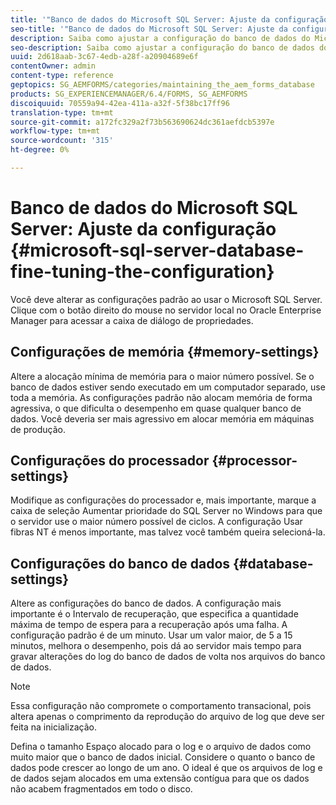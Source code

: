 ```yaml
---
title: '"Banco de dados do Microsoft SQL Server: Ajuste da configuração"'
seo-title: '"Banco de dados do Microsoft SQL Server: Ajuste da configuração"'
description: Saiba como ajustar a configuração do banco de dados do Microsoft SQL Server.
seo-description: Saiba como ajustar a configuração do banco de dados do Microsoft SQL Server.
uuid: 2d618aab-3c67-4edb-a28f-a20904689e6f
contentOwner: admin
content-type: reference
geptopics: SG_AEMFORMS/categories/maintaining_the_aem_forms_database
products: SG_EXPERIENCEMANAGER/6.4/FORMS, SG_AEMFORMS
discoiquuid: 70559a94-42ea-411a-a32f-5f38bc17ff96
translation-type: tm+mt
source-git-commit: a172fc329a2f73b563690624dc361aefdcb5397e
workflow-type: tm+mt
source-wordcount: '315'
ht-degree: 0%

---
```



# Banco de dados do Microsoft SQL Server: Ajuste da configuração {#microsoft-sql-server-database-fine-tuning-the-configuration}

Você deve alterar as configurações padrão ao usar o Microsoft SQL Server. Clique com o botão direito do mouse no servidor local no Oracle Enterprise Manager para acessar a caixa de diálogo de propriedades.

## Configurações de memória {#memory-settings}

Altere a alocação mínima de memória para o maior número possível. Se o banco de dados estiver sendo executado em um computador separado, use toda a memória. As configurações padrão não alocam memória de forma agressiva, o que dificulta o desempenho em quase qualquer banco de dados. Você deveria ser mais agressivo em alocar memória em máquinas de produção.

## Configurações do processador {#processor-settings}

Modifique as configurações do processador e, mais importante, marque a caixa de seleção Aumentar prioridade do SQL Server no Windows para que o servidor use o maior número possível de ciclos. A configuração Usar fibras NT é menos importante, mas talvez você também queira selecioná-la.

## Configurações do banco de dados {#database-settings}

Altere as configurações do banco de dados. A configuração mais importante é o Intervalo de recuperação, que especifica a quantidade máxima de tempo de espera para a recuperação após uma falha. A configuração padrão é de um minuto. Usar um valor maior, de 5 a 15 minutos, melhora o desempenho, pois dá ao servidor mais tempo para gravar alterações do log do banco de dados de volta nos arquivos do banco de dados.

>[!NOTE]
>
>Essa configuração não compromete o comportamento transacional, pois altera apenas o comprimento da reprodução do arquivo de log que deve ser feita na inicialização.

Defina o tamanho Espaço alocado para o log e o arquivo de dados como muito maior que o banco de dados inicial. Considere o quanto o banco de dados pode crescer ao longo de um ano. O ideal é que os arquivos de log e de dados sejam alocados em uma extensão contígua para que os dados não acabem fragmentados em todo o disco.

